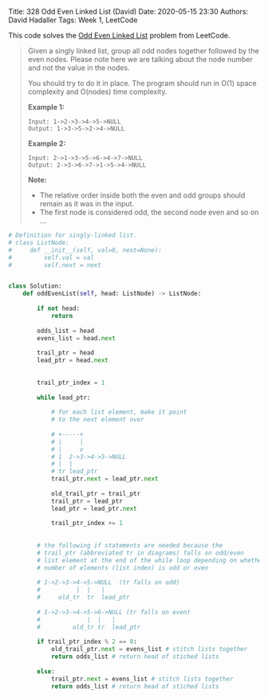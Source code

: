 Title: 328 Odd Even Linked List (David)
Date: 2020-05-15 23:30
Authors: David Hadaller
Tags: Week 1, LeetCode



This code solves the [Odd Even Linked List](https://leetcode.com/problems/odd-even-linked-list/) problem from LeetCode.

>Given a singly linked list, group all odd nodes together followed by the even nodes.  Please note here we are talking about the node number and not the value  in the nodes.
>
>You should try to do it in place. The program should run in O(1) space complexity and O(nodes) time complexity.
>
>**Example 1:**
>
>```
>Input: 1->2->3->4->5->NULL
>Output: 1->3->5->2->4->NULL
>```
>
>**Example 2:**
>
>```
>Input: 2->1->3->5->6->4->7->NULL
>Output: 2->3->6->7->1->5->4->NULL
>```
>
>**Note:**
>
>- The relative order inside both the even and odd groups should remain as it was in the input.
>- The first node is considered odd, the second node even and so on ...



```python
# Definition for singly-linked list.
# class ListNode:
#     def __init__(self, val=0, next=None):
#         self.val = val
#         self.next = next


class Solution:
    def oddEvenList(self, head: ListNode) -> ListNode:
        
        if not head:
            return
        
        odds_list = head
        evens_list = head.next
        
        trail_ptr = head
        lead_ptr = head.next
        
        
        trail_ptr_index = 1
        
        while lead_ptr:
            
            # for each list element, make it point
            # to the next element over
            
            # +-----+
            # |     |
            # |     v
            # 1  2->3->4->5->NULL
            # |  |
            # tr lead_ptr 
            trail_ptr.next = lead_ptr.next
            
            old_trail_ptr = trail_ptr
            trail_ptr = lead_ptr
            lead_ptr = lead_ptr.next
            
            trail_ptr_index += 1
        
            
        # the following if statements are needed because the 
        # trail_ptr (abbreviated tr in diagrams) falls on odd/even
        # list element at the end of the while loop depending on whether the total
        # number of elements (list index) is odd or even
          
        # 1->2->3->4->5->NULL  (tr falls on odd)
        #          |  |   |
        #     old_tr  tr  lead_ptr
        
        # 1->2->3->4->5->6->NULL (tr falls on even)
        #             |  |   |
        #         old_tr tr  lead_ptr
        
        if trail_ptr_index % 2 == 0:
            old_trail_ptr.next = evens_list # stitch lists together
            return odds_list # return head of stiched lists
   
        else:
            trail_ptr.next = evens_list # stitch lists together
            return odds_list # return head of stiched lists       
```


